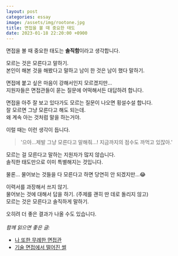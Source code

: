 ```yaml
---
layout: post
categories: essay
image: /assets/img/rootone.jpg
title: 면접을 볼 때 중요한 태도
date: 2023-01-18 22:20:00 +0900
---
```


면접을 볼 때 중요한 태도는 **솔직함**이라고 생각합니다.

모르는 것은 모른다고 말하기.  
본인이 해본 것을 해봤다고 말하고 남이 한 것은 남이 했다 말하기.

면접에 붙고 싶은 마음이 강해서인지 모르겠지만...  
지원자들은 면접관들이 묻는 질문에 어떡해서든 대답하려 합니다.  

면접을 아주 잘 보고 있다가도 모르는 질문이 나오면 횡설수설 합니다.  
잘 모르면 그냥 모른다고 해도 되는데.  
왜 계속 아는 것처럼 말을 하는거야.  

이럴 때는 이런 생각이 듭니다.  
>'으아...제발 그냥 모른다고 말해줘...! 지금까지의 점수도 까먹고 있잖아.'

모르는 걸 모른다고 말하는 지원자가 많지 않습니다.  
솔직한 태도만으로 이미 특별해지는 것입니다.

물론... 물어보는 것들을 다 모른다고 하면 당연히 안 되겠지만...😂

이력서를 과장해서 쓰지 않기.  
물어보는 것에 대해서 답을 하기. (주제를 괜히 딴 데로 돌리지 않고)  
모르는 것은 모른다고 솔직하게 말하기.

오히려 더 좋은 결과가 나올 수도 있습니다.
<br>
<br>
*함께 읽으면 좋은 글:*
* [나 또한 무례한 면접관](/essay/2023/01/06/i-was-also-rude-interviewer.html)
* [기술 면접에서 떨어진 썰](/essay/2023/01/05/why-async.html)
